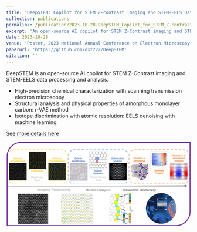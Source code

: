 ```yaml
---
title: "DeepSTEM: Copilot for STEM Z-contrast Imaging and STEM-EELS Data Processing and Analysis"
collection: publications
permalink: /publication/2023-10-28-DeepSTEM_Copilot_for_STEM_Z-contrast_Imaging_and_STEM-EELS_Data_Processing_and_Analysis
excerpt: 'An open-source AI copilot for STEM Z-Contrast imaging and STEM-EELS data processing and analysis.'
date: 2023-10-28
venue: 'Poster, 2023 National Annual Conference on Electron Microscopy'
paperurl: 'https://github.com/dxz222/DeepSTEM'
citation: ''
---
```

DeepSTEM is an open-source AI copilot for STEM Z-Contrast imaging and STEM-EELS data processing and analysis.

-	High-precision chemical characterization with scanning transmission electron microscopy
-	Structural analysis and physical properties of amorphous monolayer carbon: r-VAE method
-	Isotope discrimination with atomic resolution: EELS denoising with machine learning

[See more details here](https://github.com/dxz222/DeepSTEM)

<div align=center><img src="../images/STEM.png" width="900"/></div>
